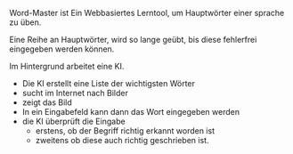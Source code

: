 Word-Master ist Ein Webbasiertes Lerntool, um Hauptwörter einer sprache zu üben.




 Eine Reihe an Hauptwörter, wird so lange geübt, bis diese fehlerfrei eingegeben werden können.

 Im Hintergrund arbeitet eine KI.

 - Die KI erstellt eine Liste der wichtigsten Wörter 
 - sucht im Internet nach Bilder 
 - zeigt das Bild 
 - In ein Eingabefeld kann dann das Wort eingegeben werden
 - die KI überprüft die Eingabe
   - erstens, ob der Begriff richtig erkannt worden ist
   - zweitens ob diese auch richtig geschrieben ist.


